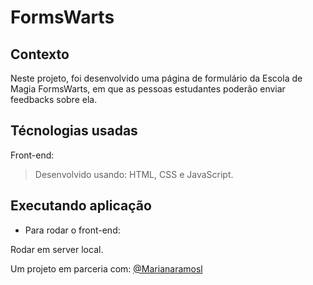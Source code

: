 # FormsWarts

## Contexto

Neste projeto, foi desenvolvido uma página de formulário da Escola de Magia FormsWarts, em que as pessoas estudantes poderão enviar feedbacks sobre ela.

## Técnologias usadas

Front-end:
> Desenvolvido usando: HTML, CSS e JavaScript.

## Executando aplicação

* Para rodar o front-end:

Rodar em server local.

Um projeto em parceria com:
<a href="https://github.com/Marianaramosl">@Marianaramosl</a>

